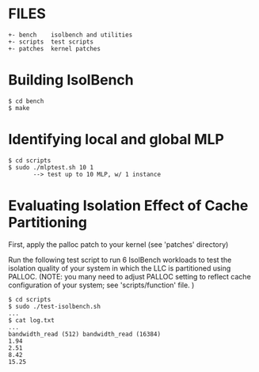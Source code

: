 
# FILES

```
+- bench	isolbench and utilities
+- scripts	test scripts
+- patches	kernel patches
```
# Building IsolBench 

```
$ cd bench
$ make 

```

# Identifying local and global MLP

```
$ cd scripts
$ sudo ./mlptest.sh 10 1
       --> test up to 10 MLP, w/ 1 instance 
```

# Evaluating Isolation Effect of Cache Partitioning

First, apply the palloc patch to your kernel (see 'patches' directory)

Run the following test script to run 6 IsolBench workloads to test
the isolation quality of your system in which the LLC is partitioned 
using PALLOC. (NOTE: you many need to adjust PALLOC setting to reflect 
cache configuration of your system; see 'scripts/function' file. )

```
$ cd scripts
$ sudo ./test-isolbench.sh
...
$ cat log.txt
...
bandwidth_read (512) bandwidth_read (16384)
1.94
2.51
8.42
15.25
```

